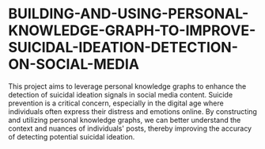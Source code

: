 # BUILDING-AND-USING-PERSONAL-KNOWLEDGE-GRAPH-TO-IMPROVE-SUICIDAL-IDEATION-DETECTION-ON-SOCIAL-MEDIA
This project aims to leverage personal knowledge graphs to enhance the detection of suicidal ideation signals in social media content. 
Suicide prevention is a critical concern, especially in the digital age where individuals often express their distress and emotions online. 
By constructing and utilizing personal knowledge graphs, we can better understand the context and nuances of individuals' posts, thereby improving the accuracy of detecting potential suicidal ideation.
